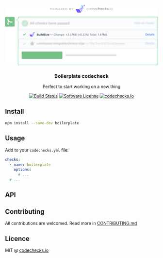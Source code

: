 <p align="center">
  <img src="./meta/check.png" width="700" alt="codechecks.io">
  <h3 align="center">Boilerplate codecheck</h3>
  <p align="center">Perfect to start working on a new thing</p>

  <p align="center">
    <a href="https://circleci.com/gh/codechecks/build-size-watcher"><img alt="Build Status" src="https://circleci.com/gh/codechecks/build-size-watcher/tree/master.svg?style=svg"></a>
    <a href="/package.json"><img alt="Software License" src="https://img.shields.io/badge/license-MIT-brightgreen.svg?style=flat-square"></a>
    <a href="https://codechecks.io"><img src="https://raw.githubusercontent.com/codechecks/docs/master/images/badges/badge-default.svg?sanitize=true" alt="codechecks.io"></a>
  </p>
</p>

## Install

```sh
npm install --save-dev boilerplate
```

## Usage

Add to your `codechecks.yml` file:

```yml
checks:
  - name: boilerplate
    options:
      # ...
  # ...
```

## API

## Contributing

All contributions are welcomed. Read more in [CONTRIBUTING.md](./CONTRIBUTING.md)

## Licence

MIT @ [codechecks.io](https://codechecks.io)
